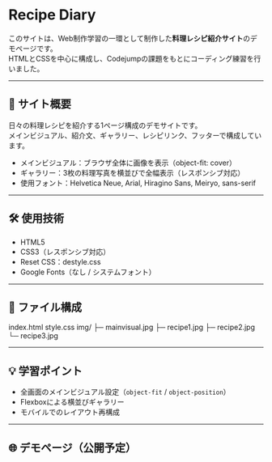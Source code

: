 # Recipe Diary

このサイトは、Web制作学習の一環として制作した**料理レシピ紹介サイト**のデモページです。  
HTMLとCSSを中心に構成し、Codejumpの課題をもとにコーディング練習を行いました。

---

## 📖 サイト概要

日々の料理レシピを紹介する1ページ構成のデモサイトです。  
メインビジュアル、紹介文、ギャラリー、レシピリンク、フッターで構成しています。

- メインビジュアル：ブラウザ全体に画像を表示（object-fit: cover）
- ギャラリー：3枚の料理写真を横並びで全幅表示（レスポンシブ対応）
- 使用フォント：Helvetica Neue, Arial, Hiragino Sans, Meiryo, sans-serif

---

## 🛠 使用技術

- HTML5  
- CSS3（レスポンシブ対応）  
- Reset CSS：destyle.css  
- Google Fonts（なし / システムフォント）

---

## 📂 ファイル構成

index.html
style.css
img/
├─ mainvisual.jpg
├─ recipe1.jpg
├─ recipe2.jpg
└─ recipe3.jpg

---

## 💡 学習ポイント

- 全画面のメインビジュアル設定（`object-fit` / `object-position`）  
- Flexboxによる横並びギャラリー  
- モバイルでのレイアウト再構成  

---

## 🌐 デモページ（公開予定）


